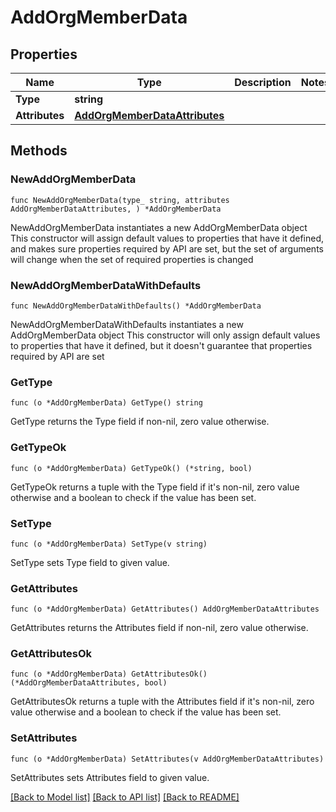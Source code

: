 # AddOrgMemberData

## Properties

Name | Type | Description | Notes
------------ | ------------- | ------------- | -------------
**Type** | **string** |  | 
**Attributes** | [**AddOrgMemberDataAttributes**](AddOrgMemberDataAttributes.md) |  | 

## Methods

### NewAddOrgMemberData

`func NewAddOrgMemberData(type_ string, attributes AddOrgMemberDataAttributes, ) *AddOrgMemberData`

NewAddOrgMemberData instantiates a new AddOrgMemberData object
This constructor will assign default values to properties that have it defined,
and makes sure properties required by API are set, but the set of arguments
will change when the set of required properties is changed

### NewAddOrgMemberDataWithDefaults

`func NewAddOrgMemberDataWithDefaults() *AddOrgMemberData`

NewAddOrgMemberDataWithDefaults instantiates a new AddOrgMemberData object
This constructor will only assign default values to properties that have it defined,
but it doesn't guarantee that properties required by API are set

### GetType

`func (o *AddOrgMemberData) GetType() string`

GetType returns the Type field if non-nil, zero value otherwise.

### GetTypeOk

`func (o *AddOrgMemberData) GetTypeOk() (*string, bool)`

GetTypeOk returns a tuple with the Type field if it's non-nil, zero value otherwise
and a boolean to check if the value has been set.

### SetType

`func (o *AddOrgMemberData) SetType(v string)`

SetType sets Type field to given value.


### GetAttributes

`func (o *AddOrgMemberData) GetAttributes() AddOrgMemberDataAttributes`

GetAttributes returns the Attributes field if non-nil, zero value otherwise.

### GetAttributesOk

`func (o *AddOrgMemberData) GetAttributesOk() (*AddOrgMemberDataAttributes, bool)`

GetAttributesOk returns a tuple with the Attributes field if it's non-nil, zero value otherwise
and a boolean to check if the value has been set.

### SetAttributes

`func (o *AddOrgMemberData) SetAttributes(v AddOrgMemberDataAttributes)`

SetAttributes sets Attributes field to given value.



[[Back to Model list]](../README.md#documentation-for-models) [[Back to API list]](../README.md#documentation-for-api-endpoints) [[Back to README]](../README.md)


